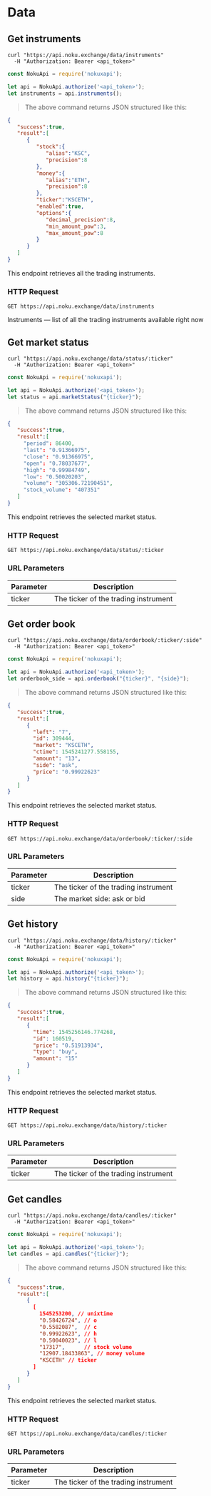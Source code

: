 # Data

## Get instruments

```shell
curl "https://api.noku.exchange/data/instruments"
  -H "Authorization: Bearer <api_token>"
```

```javascript
const NokuApi = require('nokuxapi');

let api = NokuApi.authorize('<api_token>');
let instruments = api.instruments();
```

> The above command returns JSON structured like this:

```json
{
   "success":true,
   "result":[
      {
         "stock":{
            "alias":"KSC",
            "precision":8
         },
         "money":{
            "alias":"ETH",
            "precision":8
         },
         "ticker":"KSCETH",
         "enabled":true,
         "options":{
            "decimal_precision":8,
            "min_amount_pow":3,
            "max_amount_pow":8
         }
      }
   ]
}
```

This endpoint retrieves all the trading instruments.

### HTTP Request

`GET https://api.noku.exchange/data/instruments`

<aside class="success">
Instruments — list of all the trading instruments available right now
</aside>

## Get market status

```shell
curl "https://api.noku.exchange/data/status/:ticker"
  -H "Authorization: Bearer <api_token>"
```

```javascript
const NokuApi = require('nokuxapi');

let api = NokuApi.authorize('<api_token>');
let status = api.marketStatus("{ticker}");
```

> The above command returns JSON structured like this:

```json
{
   "success":true,
   "result":[
     "period": 86400,
     "last": "0.91366975",
     "close": "0.91366975",
     "open": "0.78037677",
     "high": "0.99984749",
     "low": "0.50020203",
     "volume": "305306.72190451",
     "stock_volume": "407351"
   ]
}
```

This endpoint retrieves the selected market status.

### HTTP Request

`GET https://api.noku.exchange/data/status/:ticker`

### URL Parameters

Parameter | Description
--------- | -----------
ticker | The ticker of the trading instrument

## Get order book

```shell
curl "https://api.noku.exchange/data/orderbook/:ticker/:side"
  -H "Authorization: Bearer <api_token>"
```

```javascript
const NokuApi = require('nokuxapi');

let api = NokuApi.authorize('<api_token>');
let orderbook_side = api.orderbook("{ticker}", "{side}");
```

> The above command returns JSON structured like this:

```json
{
   "success":true,
   "result":[
      {
        "left": "7",
        "id": 309444,
        "market": "KSCETH",
        "ctime": 1545241277.558155,
        "amount": "13",
        "side": "ask",
        "price": "0.99922623"
      }
   ]
}
```

This endpoint retrieves the selected market status.

### HTTP Request

`GET https://api.noku.exchange/data/orderbook/:ticker/:side`

### URL Parameters

Parameter | Description
--------- | -----------
ticker | The ticker of the trading instrument
side | The market side: ask or bid


## Get history

```shell
curl "https://api.noku.exchange/data/history/:ticker"
  -H "Authorization: Bearer <api_token>"
```

```javascript
const NokuApi = require('nokuxapi');

let api = NokuApi.authorize('<api_token>');
let history = api.history("{ticker}");
```

> The above command returns JSON structured like this:

```json
{
   "success":true,
   "result":[
      {
        "time": 1545256146.774268,
        "id": 160519,
        "price": "0.51913934",
        "type": "buy",
        "amount": "15"
      }
   ]
}
```

This endpoint retrieves the selected market status.

### HTTP Request

`GET https://api.noku.exchange/data/history/:ticker`

### URL Parameters

Parameter | Description
--------- | -----------
ticker | The ticker of the trading instrument


## Get candles

```shell
curl "https://api.noku.exchange/data/candles/:ticker"
  -H "Authorization: Bearer <api_token>"
```

```javascript
const NokuApi = require('nokuxapi');

let api = NokuApi.authorize('<api_token>');
let candles = api.candles("{ticker}");
```

> The above command returns JSON structured like this:

```json
{
   "success":true,
   "result":[
      {
        [
          1545253200, // unixtime
          "0.58426724", // o
          "0.5582087",  // c
          "0.99922623", // h
          "0.50040023", // l
          "17317",      // stock volume
          "12907.18433863", // money volume
          "KSCETH" // ticker
        ]
      }
   ]
}
```

This endpoint retrieves the selected market status.

### HTTP Request

`GET https://api.noku.exchange/data/candles/:ticker`

### URL Parameters

Parameter | Description
--------- | -----------
ticker | The ticker of the trading instrument

